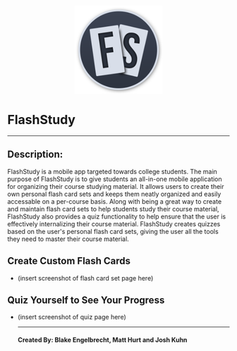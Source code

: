 <p align="center">
<img src="https://github.com/csc567-final-project/FlashStudy/blob/main/ad-files/FlashStudyLogoCircular.png" width="200"> 
</p>

# **FlashStudy**

___

## Description:
  FlashStudy is a mobile app targeted towards college students. The main purpose of FlashStudy is to give students an all-in-one mobile application for organizing their course studying material. It allows users to create their own personal flash card sets and keeps them neatly organized and easily accessable on a per-course basis. Along with being a great way to create and maintain flash card sets to help students study their course material, FlashStudy also provides a quiz functionality to help ensure that the user is effectively internalizing their course material. FlashStudy creates quizzes based on the user's personal flash card sets, giving the user all the tools they need to master their course material.
  
## Create Custom Flash Cards
- (insert screenshot of flash card set page here)

## Quiz Yourself to See Your Progress
- (insert screenshot of quiz page here)


  
  ___
  
  #### Created By: Blake Engelbrecht, Matt Hurt and Josh Kuhn
